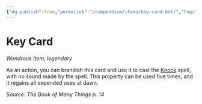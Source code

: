 ```yaml
---
{"dg-publish":true,"permalink":"/compendium/items/key-card-bmt/","tags":["compendium/src/5e/bmt","item/rarity/legendary","item/wondrous"]}
---
```


# Key Card
*Wondrous Item, legendary*  


As an action, you can brandish this card and use it to cast the [Knock](compendium/spells/knock.md) spell, with no sound made by the spell. This property can be used five times, and it regains all expended uses at dawn.

*Source: The Book of Many Things p. 14*